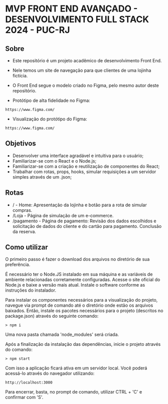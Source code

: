 # MVP FRONT END AVANÇADO - DESENVOLVIMENTO FULL STACK 2024 - PUC-RJ

## Sobre
* Este repositório é um projeto acadêmico de desenvolvimento Front End.
* Nele temos um site de navegação para que clientes de uma lojinha fictícia.
* O Front End segue o modelo criado no Figma, pelo mesmo autor deste repositório.

* Protótipo de alta fidelidade no Figma: 
```
https://www.figma.com/
```
* Visualização do protótipo do Figma:
```
https://www.figma.com/
```
## Objetivos
* Desenvolver uma interface agradável e intuitiva para o usuário;
* Familiarizar-se com o React e o Node.js;
* Familiarizar-se com a criação e reutilização de componentes do React;
* Trabalhar com rotas, props, hooks, simular requisições a um servidor simples através de um .json;

## Rotas
* / - Home: Apresentação da lojinha e botão para a rota de simular compras.
* /Loja - Página de simulação de um e-commerce.
* /pagamento - Página de pagamento: Revisão dos dados escolhidos e solicitação de dados do cliente e do cartão para pagamento. Conclusão da reserva.

## Como utilizar
O primeiro passo é fazer o download dos arquivos no diretório de sua preferência.

É necessário ter o Node.JS instalado em sua máquina e as variáveis de ambiente relacionadas corretamente configuradas. Acesse o site oficial do Node.js e baixe a versão mais atual. Instale o software conforme as instruções do instalador. 


Para instalar os componentes necessários para a visualização do projeto, navegue via prompt de comando até o diretório onde estão os arquivos baixados.
Então, instale os pacotes necessários para o projeto (descritos no package.json) através do seguinte comando:
```
> npm i
```
Uma nova pasta chamada 'node_modules' será criada.

Após a finalização da instalação das dependências, inicie o projeto através do comando:
```
> npm start
```

Com isso a aplicação ficará ativa em um servidor local. 
Você poderá acessá-lo através do navegador utilizando:
```
http://localhost:3000
```

Para encerrar, basta, no prompt de comando, utilizar CTRL + 'C' e confirmar com 'S'.